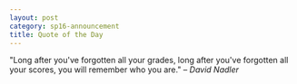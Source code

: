 ```yaml
---
layout: post
category: sp16-announcement
title: Quote of the Day
---
```


"Long after you've forgotten all your grades, long after you've forgotten all your scores, you will remember who you are." <cite>&ndash; David Nadler</cite>
